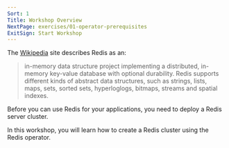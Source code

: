 ```yaml
---
Sort: 1
Title: Workshop Overview
NextPage: exercises/01-operator-prerequisites
ExitSign: Start Workshop
---
```


The [Wikipedia](https://kafka.apache.org/) site describes Redis as an:

> in-memory data structure project implementing a distributed, in-memory key-value database with optional durability. Redis supports different kinds of abstract data structures, such as strings, lists, maps, sets, sorted sets, hyperloglogs, bitmaps, streams and spatial indexes.

Before you can use Redis for your applications, you need to deploy a Redis server cluster.

In this workshop, you will learn how to create a Redis cluster using the Redis operator.
